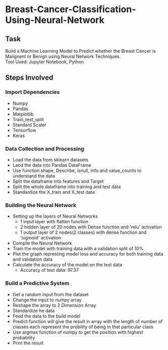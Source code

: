 # Breast-Cancer-Classification-Using-Neural-Network
## Task
Build a Machine Learning Model to Predict whether the Breast Cancer is Malignent or Benign using Neural Network Techniques.</br>
Tool Used: Jupyter Notebook, Python
## Steps Involved
### Import Dependencies
- Numpy
- Pandas
- Matplotlib
- Train_test_split
- Standard Scaler
- Tensorflow
- Keras
### Data Collection and Processing
- Load the data from sklearn datasets
- Laod the data into Pandas DataFrame
- Use function shape, Describe, isnull, info and value_counts to understand the data
- Split the dataframe into features and Target
- Split the whole dataframe into training and test data
- Standardize the X_train and X_test data
### Building the Neural Network
- Setting up the layers of Neural Networks
  - 1 input layer with flatten function
  - 2 hidden layer of 20 nodes with Dense function and 'relu' activation
  - 1 output layer of 2 nodes(2 classes) with dense function and 'sigmoid' activation
- Compile the Neural Network
- Train the model with training data with a validation split of 10%
- Plot the graph represting model loss and accuracy for both training data and validation data
- Calculate the accuracy of the model on the test data
  - Accuracy of test data:  97.37
### Build a Predictive System
- Get a random input from the dataset
- Change the input to numpy array
- Reshape the array to 2 Dimension Array
- Standardize he data
- Feed the data to the build model
- Predict function will give the result in array with the length of number of classes each represent the probility of being in that particular class
- Use argmax function of numpy to get the position with highest probability
- Print the result
